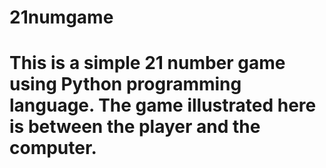 # 21numgame

# This is a simple 21 number game using Python programming language. The game illustrated here is between the player and the computer. 
